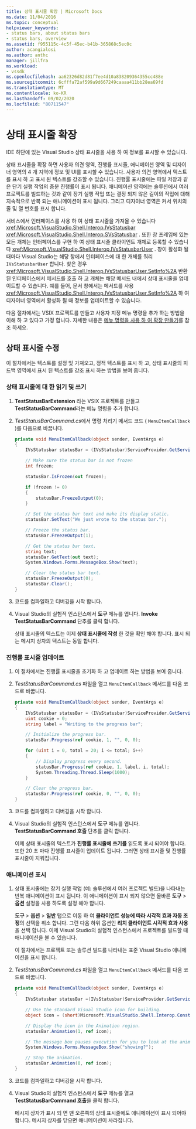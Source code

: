 ```yaml
---
title: 상태 표시줄 확장 | Microsoft Docs
ms.date: 11/04/2016
ms.topic: conceptual
helpviewer_keywords:
- status bars, about status bars
- status bars, overview
ms.assetid: f955115c-4c5f-45ec-b41b-365868c5ec0c
author: acangialosi
ms.author: anthc
manager: jillfra
ms.workload:
- vssdk
ms.openlocfilehash: aa62326d82d81f7ee4d10a838209364355cc488e
ms.sourcegitcommit: 6cfffa72af599a9d667249caaaa411bb28ea69fd
ms.translationtype: MT
ms.contentlocale: ko-KR
ms.lasthandoff: 09/02/2020
ms.locfileid: "80711547"
---
```

# <a name="extend-the-status-bar"></a>상태 표시줄 확장
IDE 하단에 있는 Visual Studio 상태 표시줄을 사용 하 여 정보를 표시할 수 있습니다.

 상태 표시줄을 확장 하면 사용자 의견 영역, 진행률 표시줄, 애니메이션 영역 및 디자이너 영역의 4 개 지역에 정보 및 UI를 표시할 수 있습니다. 사용자 의견 영역에서 텍스트를 표시 하 고 표시 된 텍스트를 강조할 수 있습니다. 진행률 표시줄에는 파일 저장과 같은 단기 실행 작업의 증분 진행률이 표시 됩니다. 애니메이션 영역에는 솔루션에서 여러 프로젝트를 빌드하는 것과 같이 장기 실행 작업 또는 결정 되지 않은 길이의 작업에 대해 지속적으로 반복 되는 애니메이션이 표시 됩니다. 그리고 디자이너 영역은 커서 위치의 줄 및 열 번호를 표시 합니다.

 서비스에서 인터페이스를 사용 하 여 상태 표시줄을 가져올 수 있습니다 <xref:Microsoft.VisualStudio.Shell.Interop.IVsStatusbar> <xref:Microsoft.VisualStudio.Shell.Interop.SVsStatusbar> . 또한 창 프레임에 있는 모든 개체는 인터페이스를 구현 하 여 상태 표시줄 클라이언트 개체로 등록할 수 있습니다 <xref:Microsoft.VisualStudio.Shell.Interop.IVsStatusbarUser> . 창이 활성화 될 때마다 Visual Studio는 해당 창에서 인터페이스에 대 한 개체를 쿼리 `IVsStatusbarUser` 합니다. 찾은 경우 <xref:Microsoft.VisualStudio.Shell.Interop.IVsStatusbarUser.SetInfo%2A> 반환 된 인터페이스에서 메서드를 호출 하 고 개체는 해당 메서드 내에서 상태 표시줄을 업데이트할 수 있습니다. 예를 들어, 문서 창에서는 메서드를 사용 <xref:Microsoft.VisualStudio.Shell.Interop.IVsStatusbarUser.SetInfo%2A> 하 여 디자이너 영역에서 활성화 될 때 정보를 업데이트할 수 있습니다.

 다음 절차에서는 VSIX 프로젝트를 만들고 사용자 지정 메뉴 명령을 추가 하는 방법을 이해 하 고 있다고 가정 합니다. 자세한 내용은 [메뉴 명령을 사용 하 여 확장 만들기](../extensibility/creating-an-extension-with-a-menu-command.md)를 참조 하세요.

## <a name="modify-the-status-bar"></a>상태 표시줄 수정
 이 절차에서는 텍스트를 설정 및 가져오고, 정적 텍스트를 표시 하 고, 상태 표시줄의 피드백 영역에서 표시 된 텍스트를 강조 표시 하는 방법을 보여 줍니다.

### <a name="read-and-write-to-the-status-bar"></a>상태 표시줄에 대 한 읽기 및 쓰기

1. **TestStatusBarExtension** 라는 VSIX 프로젝트를 만들고 **TestStatusBarCommand**라는 메뉴 명령을 추가 합니다.

2. *TestStatusBarCommand.cs*에서 명령 처리기 메서드 코드 ( `MenuItemCallback` )를 다음으로 바꿉니다.

    ```csharp
    private void MenuItemCallback(object sender, EventArgs e)
    {
        IVsStatusbar statusBar = (IVsStatusbar)ServiceProvider.GetService(typeof(SVsStatusbar));

        // Make sure the status bar is not frozen
        int frozen;

        statusBar.IsFrozen(out frozen);

        if (frozen != 0)
        {
            statusBar.FreezeOutput(0);
        }

        // Set the status bar text and make its display static.
        statusBar.SetText("We just wrote to the status bar.");

        // Freeze the status bar.
        statusBar.FreezeOutput(1);

        // Get the status bar text.
        string text;
        statusBar.GetText(out text);
        System.Windows.Forms.MessageBox.Show(text);

        // Clear the status bar text.
        statusBar.FreezeOutput(0);
        statusBar.Clear();
    }
    ```

3. 코드를 컴파일하고 디버깅을 시작 합니다.

4. Visual Studio의 실험적 인스턴스에서 **도구** 메뉴를 엽니다. **Invoke TestStatusBarCommand** 단추를 클릭 합니다.

     상태 표시줄의 텍스트는 이제 **상태 표시줄에 작성** 한 것을 확인 해야 합니다. 표시 되는 메시지 상자의 텍스트는 동일 합니다.

### <a name="update-the-progress-bar"></a>진행률 표시줄 업데이트

1. 이 절차에서는 진행률 표시줄을 초기화 하 고 업데이트 하는 방법을 보여 줍니다.

2. *TestStatusBarCommand.cs* 파일을 열고 `MenuItemCallback` 메서드를 다음 코드로 바꿉니다.

    ```csharp
    private void MenuItemCallback(object sender, EventArgs e)
    {
        IVsStatusbar statusBar = (IVsStatusbar)ServiceProvider.GetService(typeof(SVsStatusbar));
        uint cookie = 0;
        string label = "Writing to the progress bar";

        // Initialize the progress bar.
        statusBar.Progress(ref cookie, 1, "", 0, 0);

        for (uint i = 0, total = 20; i <= total; i++)
        {
            // Display progress every second.
            statusBar.Progress(ref cookie, 1, label, i, total);
            System.Threading.Thread.Sleep(1000);
        }

        // Clear the progress bar.
        statusBar.Progress(ref cookie, 0, "", 0, 0);
    }
    ```

3. 코드를 컴파일하고 디버깅을 시작 합니다.

4. Visual Studio의 실험적 인스턴스에서 **도구** 메뉴를 엽니다. **TestStatusBarCommand 호출** 단추를 클릭 합니다.

     이제 상태 표시줄의 텍스트가 **진행률 표시줄에 쓰기를** 읽도록 표시 되어야 합니다. 또한 20 초 마다 진행률 표시줄이 업데이트 됩니다. 그러면 상태 표시줄 및 진행률 표시줄이 지워집니다.

### <a name="display-an-animation"></a>애니메이션 표시

1. 상태 표시줄에는 장기 실행 작업 (예: 솔루션에서 여러 프로젝트 빌드)을 나타내는 반복 애니메이션이 표시 됩니다. 이 애니메이션이 표시 되지 않으면 올바른 **도구**  >  **옵션** 설정을 사용 하도록 설정 해야 합니다.

     **도구**  >  **옵션**  >  **일반** 탭으로 이동 하 여 **클라이언트 성능에 따라 시각적 효과 자동 조정**의 선택을 취소 합니다. 그런 다음 하위 옵션인 **리치 클라이언트 시각적 효과 사용**을 선택 합니다. 이제 Visual Studio의 실험적 인스턴스에서 프로젝트를 빌드할 때 애니메이션을 볼 수 있습니다.

     이 절차에서는 프로젝트 또는 솔루션 빌드를 나타내는 표준 Visual Studio 애니메이션을 표시 합니다.

2. *TestStatusBarCommand.cs* 파일을 열고 `MenuItemCallback` 메서드를 다음 코드로 바꿉니다.

    ```csharp
    private void MenuItemCallback(object sender, EventArgs e)
    {
        IVsStatusbar statusBar =(IVsStatusbar)ServiceProvider.GetService(typeof(SVsStatusbar));

        // Use the standard Visual Studio icon for building.
        object icon = (short)Microsoft.VisualStudio.Shell.Interop.Constants.SBAI_Build;

        // Display the icon in the Animation region.
        statusBar.Animation(1, ref icon);

        // The message box pauses execution for you to look at the animation.
        System.Windows.Forms.MessageBox.Show("showing?");

        // Stop the animation.
        statusBar.Animation(0, ref icon);
    }
    ```

3. 코드를 컴파일하고 디버깅을 시작 합니다.

4. Visual Studio의 실험적 인스턴스에서 **도구** 메뉴를 열고 **TestStatusBarCommand 호출**을 클릭 합니다.

     메시지 상자가 표시 되 면 맨 오른쪽의 상태 표시줄에도 애니메이션이 표시 되어야 합니다. 메시지 상자를 닫으면 애니메이션이 사라집니다.
